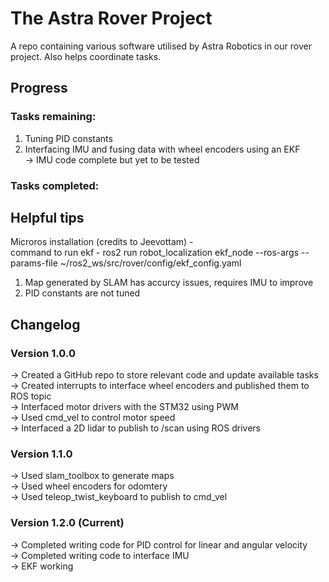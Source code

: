 # The Astra Rover Project

A repo containing various software utilised by Astra Robotics in our rover project. Also helps coordinate tasks.

## Progress

### Tasks remaining:
1. Tuning PID constants
2. Interfacing IMU and fusing data with wheel encoders using an EKF\
   -> IMU code complete but yet to be tested
### Tasks completed:

## Helpful tips
Microros installation (credits to Jeevottam) - \
command to run ekf - ros2 run robot_localization ekf_node --ros-args --params-file ~/ros2_ws/src/rover/config/ekf_config.yaml
1. Map generated by SLAM has accurcy issues, requires IMU to improve 
2. PID constants are not tuned 

## Changelog
### Version 1.0.0
  -> Created a GitHub repo to store relevant code and update available tasks\
  -> Created interrupts to interface wheel encoders and published them to ROS topic\
  -> Interfaced motor drivers with the STM32 using PWM\
  -> Used cmd_vel to control motor speed\
  -> Interfaced a 2D lidar to publish to /scan using ROS drivers
### Version 1.1.0
  -> Used slam_toolbox to generate maps\
  -> Used wheel encoders for odomtery\
  -> Used teleop_twist_keyboard to publish to cmd_vel
### Version 1.2.0 (Current)
  -> Completed writing code for PID control for linear and angular velocity\
  -> Completed writing code to interface IMU\
  -> EKF working
  
